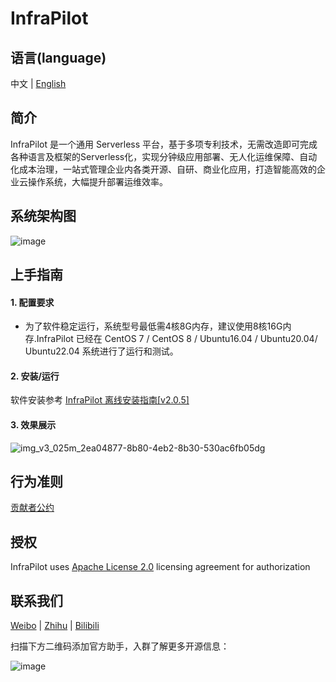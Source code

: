 # InfraPilot

语言(language)
----
中文 | [English](https://github.com/galaxy-future/infrapilot/blob/master/docs/EN-README.md)


简介
-----
InfraPilot 是一个通用 Serverless 平台，基于多项专利技术，无需改造即可完成各种语言及框架的Serverless化，实现分钟级应用部署、无人化运维保障、自动化成本治理，一站式管理企业内各类开源、自研、商业化应用，打造智能高效的企业云操作系统，大幅提升部署运维效率。

系统架构图
-----
![image](https://github.com/galaxy-future/infrapilot/assets/87166597/d16b088b-0258-48ee-b492-54dca32b630b)

上手指南
----
#### 1. 配置要求
- 为了软件稳定运行，系统型号最低需4核8G内存，建议使用8核16G内存.InfraPilot 已经在 CentOS 7 / CentOS 8 / Ubuntu16.04 / Ubuntu20.04/ Ubuntu22.04 系统进行了运行和测试。
#### 2. 安装/运行
软件安装参考  [InfraPilot 离线安装指南[v2.0.5]](https://galaxy-future.feishu.cn/docx/WR6hdKswAognmox75LHc66DRnqh)

#### 3. 效果展示
![img_v3_025m_2ea04877-8b80-4eb2-8b30-530ac6fb05dg](https://github.com/galaxy-future/infrapilot/assets/87166597/b2197a94-810f-4564-b148-4729b019a130)


行为准则
------
[贡献者公约](https://github.com/galaxy-future/infrapilot/blob/master/CODE_OF_CONDUCT)

授权
-----

InfraPilot uses [Apache License 2.0](https://github.com/galaxy-future/infrapilot/blob/master/LICENSE) licensing agreement for
authorization

联系我们
-----

[Weibo](https://weibo.com/galaxyfuture) | [Zhihu](https://www.zhihu.com/org/xing-yi-wei-lai) | [Bilibili](https://space.bilibili.com/2057006251)

扫描下方二维码添加官方助手，入群了解更多开源信息：

![image](https://user-images.githubusercontent.com/102009012/163559389-813afa06-924f-412d-8642-1a0944384f91.png)
